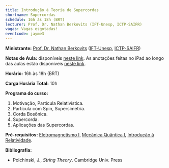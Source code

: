 ```yaml
---
title: Introdução à Teoria de Supercordas
shortname: Supercordas
schedule: 16h às 18h (BRT)
lecturer: Prof. Dr. Nathan Berkovits (IFT-Unesp, ICTP-SAIFR)
vagas: Vagas esgotadas!
eventcode: jayme3
---
```


**Ministrante:** [Prof. Dr. Nathan Berkovits](http://lattes.cnpq.br/7565192274317470) ([IFT-Unesp](https://www.ift.unesp.br/), [ICTP-SAIFR](https://www.ictp-saifr.org/))

**Notas de Aula:** disponíveis [neste link](https://lambdadps.github.io/jayme/2021/pdf/notas_supercordas.pdf). As anotações feitas no iPad ao longo das aulas estão disponíveis [neste link](https://lambdadps.github.io/jayme/2021/pdf/supercordas_ipad.pdf).

**Horário:** 16h às 18h (BRT)

**Carga Horária Total:** 10h

**Programa do curso:**



<div style="text-align: justify">
 <ol>
  <li> Motivação, Partícula Relativística.</li>
   <li> Partícula com Spin, Supersimetria. </li>
   <li> Corda Bosônica. </li>
   <li> Supercorda. </li>
    <li> Aplicações das Supercordas. </li>
 </ol>
</div>

**Pré-requisitos:** [Eletromagnetismo I](https://uspdigital.usp.br/jupiterweb/obterDisciplina?nomdis=&sgldis=4302303), [Mecânica Quântica I](https://uspdigital.usp.br/jupiterweb/obterDisciplina?nomdis=&sgldis=4302403),
[Introdução à Relatividade](https://uspdigital.usp.br/jupiterweb/obterDisciplina?nomdis=&sgldis=4300337).

**Bibliografia:**

<div style="text-align: justify">
 <ul>
   <li> Polchinski, J., <i> String Theory</i>. Cambridge Univ. Press</li>
 </ul>
</div>
